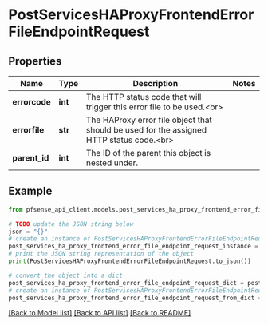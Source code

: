 # PostServicesHAProxyFrontendErrorFileEndpointRequest


## Properties

Name | Type | Description | Notes
------------ | ------------- | ------------- | -------------
**errorcode** | **int** | The HTTP status code that will trigger this error file to be used.&lt;br&gt; | 
**errorfile** | **str** | The HAProxy error file object that should be used for the assigned HTTP status code.&lt;br&gt; | 
**parent_id** | **int** | The ID of the parent this object is nested under. | 

## Example

```python
from pfsense_api_client.models.post_services_ha_proxy_frontend_error_file_endpoint_request import PostServicesHAProxyFrontendErrorFileEndpointRequest

# TODO update the JSON string below
json = "{}"
# create an instance of PostServicesHAProxyFrontendErrorFileEndpointRequest from a JSON string
post_services_ha_proxy_frontend_error_file_endpoint_request_instance = PostServicesHAProxyFrontendErrorFileEndpointRequest.from_json(json)
# print the JSON string representation of the object
print(PostServicesHAProxyFrontendErrorFileEndpointRequest.to_json())

# convert the object into a dict
post_services_ha_proxy_frontend_error_file_endpoint_request_dict = post_services_ha_proxy_frontend_error_file_endpoint_request_instance.to_dict()
# create an instance of PostServicesHAProxyFrontendErrorFileEndpointRequest from a dict
post_services_ha_proxy_frontend_error_file_endpoint_request_from_dict = PostServicesHAProxyFrontendErrorFileEndpointRequest.from_dict(post_services_ha_proxy_frontend_error_file_endpoint_request_dict)
```
[[Back to Model list]](../README.md#documentation-for-models) [[Back to API list]](../README.md#documentation-for-api-endpoints) [[Back to README]](../README.md)


